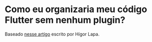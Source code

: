 # Como eu organizaria meu código Flutter sem nenhum plugin?

Baseado [nesse artígo](https://www.linkedin.com/pulse/como-eu-organizaria-meu-c%25C3%25B3digo-flutter-sem-nenhum-plugin-h%25C3%25ADgor-lapa) escrito por Hígor Lapa.